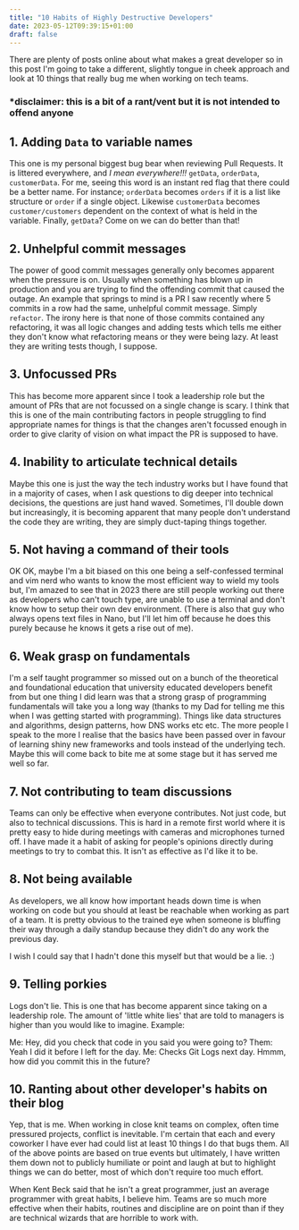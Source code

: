 ```yaml
---
title: "10 Habits of Highly Destructive Developers"
date: 2023-05-12T09:39:15+01:00
draft: false
---
```


There are plenty of posts online about what makes a great developer so in this post I'm going to take
a different, slightly tongue in cheek approach and look at 10 things that really bug me when working on tech teams.

### *disclaimer: this is a bit of a rant/vent but it is not intended to offend anyone

## 1. Adding `Data` to variable names

This one is my personal biggest bug bear when reviewing Pull Requests. It is littered everywhere, and _I mean everywhere!!!_
`getData`, `orderData`, `customerData`. For me, seeing this word is an instant red flag that there could be a better name. 
For instance; `orderData` becomes `orders` if it is a list like structure or `order` if a single object. Likewise `customerData` becomes
`customer/customers` dependent on the context of what is held in the variable. Finally, `getData`? Come on we can do better than that!

## 2. Unhelpful commit messages

The power of good commit messages generally only becomes apparent when the pressure is on. Usually when something has blown up in production
and you are trying to find the offending commit that caused the outage. An example that springs to mind is a PR I saw recently where 5 commits
in a row had the same, unhelpful commit message. Simply `refactor`. The irony here is that none of those commits contained any refactoring,
it was all logic changes and adding tests which tells me either they don't know what refactoring means or they were being lazy. At least they are
writing tests though, I suppose.

## 3. Unfocussed PRs

This has become more apparent since I took a leadership role but the amount of PRs that are not focussed on a single change is scary. I think
that this is one of the main contributing factors in people struggling to find appropriate names for things is that the changes aren't focussed
enough in order to give clarity of vision on what impact the PR is supposed to have.

## 4. Inability to articulate technical details

Maybe this one is just the way the tech industry works but I have found that in a majority of cases, when I ask questions to dig deeper into technical
decisions, the questions are just hand waved. Sometimes, I'll double down but increasingly, it is becoming apparent that many people don't understand
the code they are writing, they are simply duct-taping things together.

## 5. Not having a command of their tools

OK OK, maybe I'm a bit biased on this one being a self-confessed terminal and vim nerd who wants to know the most efficient way to wield my tools
but, I'm amazed to see that in 2023 there are still people working out there as developers who can't touch type, are unable to use a terminal and don't 
know how to setup their own dev environment. (There is also that guy who always opens text files in Nano, but I'll let him off because he does this
purely because he knows it gets a rise out of me).

## 6. Weak grasp on fundamentals

I'm a self taught programmer so missed out on a bunch of the theoretical and foundational education that university educated developers benefit from
but one thing I did learn was that a strong grasp of programming fundamentals will take you a long way (thanks to my Dad for telling me this when I was 
getting started with programming). Things like data structures and algorithms, design patterns, how DNS works etc etc. The more people I speak to the more I realise
that the basics have been passed over in favour of learning shiny new frameworks and tools instead of the underlying tech. Maybe this will come back to bite 
me at some stage but it has served me well so far.

## 7. Not contributing to team discussions

Teams can only be effective when everyone contributes. Not just code, but also to technical discussions. This is hard in a remote first world where
it is pretty easy to hide during meetings with cameras and microphones turned off. I have made it a habit of asking for people's opinions directly during
meetings to try to combat this. It isn't as effective as I'd like it to be.

## 8. Not being available

As developers, we all know how important heads down time is when working on code but you should at least be reachable when working as part of a team.
It is pretty obvious to the trained eye when someone is bluffing their way through a daily standup because they didn't do any work the previous day.

I wish I could say that I hadn't done this myself but that would be a lie. :)

## 9. Telling porkies

Logs don't lie. This is one that has become apparent since taking on a leadership role. The amount of 'little white lies' that are told to managers
is higher than you would like to imagine. Example: 

Me: Hey, did you check that code in you said you were going to?
Them: Yeah I did it before I left for the day.
Me: Checks Git Logs next day. Hmmm, how did you commit this in the future?

## 10. Ranting about other developer's habits on their blog

Yep, that is me. When working in close knit teams on complex, often time pressured projects, conflict is inevitable. I'm certain that each and every 
coworker I have ever had could list at least 10 things I do that bugs them. All of the above points are based on true events but ultimately, I have written
them down not to publicly humiliate or point and laugh at but to highlight things we can do better, most of which don't require too much effort.

When Kent Beck said that he isn't a great programmer, just an average programmer with great habits, I believe him. Teams are so much more 
effective when their habits, routines and discipline are on point than if they are technical wizards that are horrible to work with.

